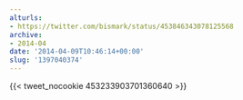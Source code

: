 ```yaml
---
alturls:
- https://twitter.com/bismark/status/453846343078125568
archive:
- 2014-04
date: '2014-04-09T10:46:14+00:00'
slug: '1397040374'
---
```


{{< tweet_nocookie 453233903701360640 >}}
